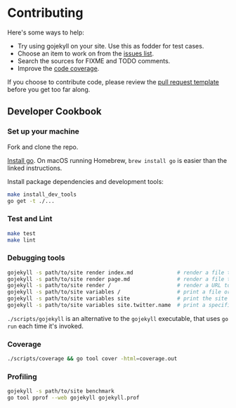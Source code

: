 # Contributing

Here's some ways to help:

* Try using gojekyll on your site. Use this as fodder for test cases.
* Choose an item to work on from the [issues list](https://github.com/osteele/gojekyll/issues).
* Search the sources for FIXME and TODO comments.
* Improve the [code coverage](https://coveralls.io/github/osteele/gojekyll?branch=master).

If you choose to contribute code, please review the [pull request template](https://github.com/osteele/gojekyll/blob/master/.github/PULL_REQUEST_TEMPLATE.md) before you get too far along.

## Developer Cookbook

### Set up your machine

Fork and clone the repo.

[Install go](https://golang.org/doc/install#install). On macOS running Homebrew, `brew install go` is easier than the linked instructions.

Install package dependencies and development tools:

```bash
make install_dev_tools
go get -t ./...
```

### Test and Lint

```bash
make test
make lint
```

### Debugging tools

```bash
gojekyll -s path/to/site render index.md              # render a file to stdout
gojekyll -s path/to/site render page.md               # render a file to stdout
gojekyll -s path/to/site render /                     # render a URL to stdout
gojekyll -s path/to/site variables /                  # print a file or URL's variables
gojekyll -s path/to/site variables site               # print the site variables
gojekyll -s path/to/site variables site.twitter.name  # print a specific site variable
```

`./scripts/gojekyll` is an alternative to the `gojekyll` executable, that uses `go run` each time it's invoked.

### Coverage

```bash
./scripts/coverage && go tool cover -html=coverage.out
```

### Profiling

```bash
gojekyll -s path/to/site benchmark
go tool pprof --web gojekyll gojekyll.prof
```

